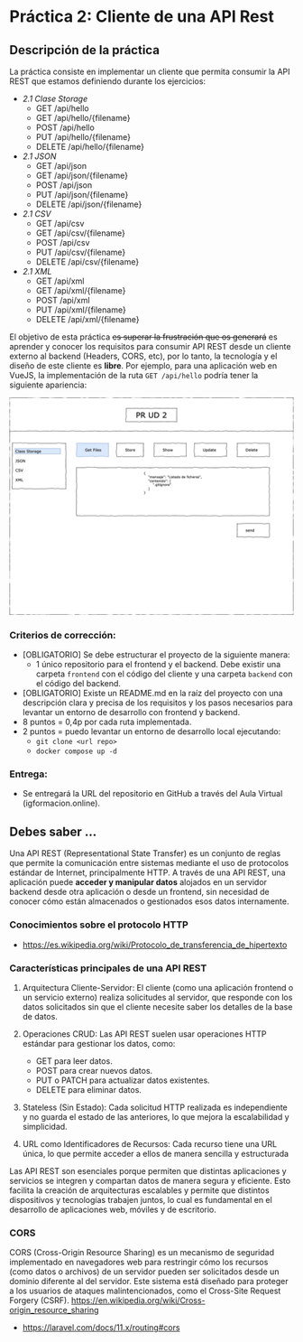 # Práctica 2: Cliente de una API Rest

## Descripción de la práctica

La práctica consiste en implementar un cliente que permita consumir la API REST que estamos definiendo durante los ejercicios:

-  *2.1 Clase Storage*
    - GET /api/hello
    - GET /api/hello/{filename}
    - POST /api/hello
    - PUT /api/hello/{filename}
    - DELETE /api/hello/{filename}
-  *2.1 JSON*
    - GET /api/json
    - GET /api/json/{filename}
    - POST /api/json
    - PUT /api/json/{filename}
    - DELETE /api/json/{filename}
-  *2.1 CSV*
    - GET /api/csv
    - GET /api/csv/{filename}
    - POST /api/csv
    - PUT /api/csv/{filename}
    - DELETE /api/csv/{filename}
-  *2.1 XML*
    - GET /api/xml
    - GET /api/xml/{filename}
    - POST /api/xml
    - PUT /api/xml/{filename}
    - DELETE /api/xml/{filename}

El objetivo de esta práctica ~~es superar la frustración que os generará~~ es aprender y conocer los requisitos para consumir API REST desde un cliente externo al backend (Headers, CORS, etc), por lo tanto, la tecnología y el diseño de este cliente es **libre**. Por ejemplo, para una aplicación web en VueJS, la implementación de la ruta `GET /api/hello` podría tener la siguiente apariencia:

![](getfiles.png)

### **Criterios de corrección:**

- [OBLIGATORIO] Se debe estructurar el proyecto de la siguiente manera:
    - 1 único repositorio para el frontend y el backend. Debe existir una carpeta `frontend` con el código del cliente y una carpeta `backend` con el código del backend.
- [OBLIGATORIO] Existe un README.md en la raíz del proyecto con una descripción clara y precisa de los requisitos y los pasos necesarios para levantar un entorno de desarrollo con frontend y backend.
- 8 puntos = 0,4p por cada ruta implementada.
- 2 puntos = puedo levantar un entorno de desarrollo local ejecutando:
    - `git clone <url repo>`
    - `docker compose up -d`

### **Entrega:**

- Se entregará la URL del repositorio en GitHub a través del Aula Virtual (igformacion.online).


## Debes saber ...

Una API REST (Representational State Transfer) es un conjunto de reglas que permite la comunicación entre sistemas mediante el uso de protocolos estándar de Internet, principalmente HTTP. A través de una API REST, una aplicación puede **acceder y manipular datos** alojados en un servidor backend desde otra aplicación o desde un frontend, sin necesidad de conocer cómo están almacenados o gestionados esos datos internamente.

### Conocimientos sobre el protocolo HTTP
- https://es.wikipedia.org/wiki/Protocolo_de_transferencia_de_hipertexto

### Características principales de una API REST

1. Arquitectura Cliente-Servidor: El cliente (como una aplicación frontend o un servicio externo) realiza solicitudes al servidor, que responde con los datos solicitados sin que el cliente necesite saber los detalles de la base de datos.

2. Operaciones CRUD: Las API REST suelen usar operaciones HTTP estándar para gestionar los datos, como:
    - GET para leer datos.
    - POST para crear nuevos datos.
    - PUT o PATCH para actualizar datos existentes.
    - DELETE para eliminar datos.

3. Stateless (Sin Estado): Cada solicitud HTTP realizada es independiente y no guarda el estado de las anteriores, lo que mejora la escalabilidad y simplicidad.

4. URL como Identificadores de Recursos: Cada recurso tiene una URL única, lo que permite acceder a ellos de manera sencilla y estructurada

Las API REST son esenciales porque permiten que distintas aplicaciones y servicios se integren y compartan datos de manera segura y eficiente. Esto facilita la creación de arquitecturas escalables y permite que distintos dispositivos y tecnologías trabajen juntos, lo cual es fundamental en el desarrollo de aplicaciones web, móviles y de escritorio.

### CORS

CORS (Cross-Origin Resource Sharing) es un mecanismo de seguridad implementado en navegadores web para restringir cómo los recursos (como datos o archivos) de un servidor pueden ser solicitados desde un dominio diferente al del servidor. Este sistema está diseñado para proteger a los usuarios de ataques malintencionados, como el Cross-Site Request Forgery (CSRF). https://en.wikipedia.org/wiki/Cross-origin_resource_sharing

- https://laravel.com/docs/11.x/routing#cors